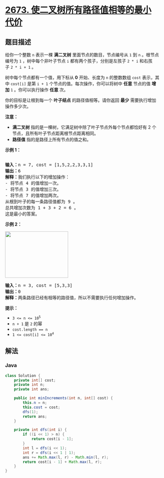 # [2673. 使二叉树所有路径值相等的最小代价](https://leetcode.cn/problems/make-costs-of-paths-equal-in-a-binary-tree)

## 题目描述

<p>给你一个整数&nbsp;<code>n</code>&nbsp;表示一棵 <b>满二叉树</b>&nbsp;里面节点的数目，节点编号从 <code>1</code>&nbsp;到 <code>n</code>&nbsp;。根节点编号为 <code>1</code>&nbsp;，树中每个非叶子节点&nbsp;<code>i</code>&nbsp;都有两个孩子，分别是左孩子&nbsp;<code>2 * i</code>&nbsp;和右孩子&nbsp;<code>2 * i + 1</code>&nbsp;。</p>

<p>树中每个节点都有一个值，用下标从<b>&nbsp;0</b>&nbsp;开始、长度为 <code>n</code>&nbsp;的整数数组&nbsp;<code>cost</code>&nbsp;表示，其中&nbsp;<code>cost[i]</code>&nbsp;是第&nbsp;<code>i + 1</code>&nbsp;个节点的值。每次操作，你可以将树中&nbsp;<strong>任意</strong>&nbsp;节点的值&nbsp;<strong>增加</strong>&nbsp;<code>1</code>&nbsp;。你可以执行操作 <strong>任意</strong> 次。</p>

<p>你的目标是让根到每一个 <strong>叶子结点</strong>&nbsp;的路径值相等。请你返回 <strong>最少</strong>&nbsp;需要执行增加操作多少次。</p>

<p><b>注意：</b></p>

<ul>
	<li><strong>满二叉树</strong>&nbsp;指的是一棵树，它满足树中除了叶子节点外每个节点都恰好有 2 个节点，且所有叶子节点距离根节点距离相同。</li>
	<li><strong>路径值</strong> 指的是路径上所有节点的值之和。</li>
</ul>

<p><strong>示例 1：</strong></p>

<p><img alt="" src="https://fastly.jsdelivr.net/gh/doocs/leetcode@main/solution/2600-2699/2673.Make%20Costs%20of%20Paths%20Equal%20in%20a%20Binary%20Tree/images/binaryytreeedrawio-4.png" /></p>

<pre>
<b>输入：</b>n = 7, cost = [1,5,2,2,3,3,1]
<b>输出：</b>6
<b>解释：</b>我们执行以下的增加操作：
- 将节点 4 的值增加一次。
- 将节点 3 的值增加三次。
- 将节点 7 的值增加两次。
从根到叶子的每一条路径值都为 9 。
总共增加次数为 1 + 3 + 2 = 6 。
这是最小的答案。
</pre>

<p><strong>示例 2：</strong></p>

<p><img alt="" src="https://fastly.jsdelivr.net/gh/doocs/leetcode@main/solution/2600-2699/2673.Make%20Costs%20of%20Paths%20Equal%20in%20a%20Binary%20Tree/images/binaryytreee2drawio.png" style="width: 205px; height: 151px;" /></p>

<pre>
<b>输入：</b>n = 3, cost = [5,3,3]
<b>输出：</b>0
<b>解释：</b>两条路径已经有相等的路径值，所以不需要执行任何增加操作。
</pre>

<p><strong>提示：</strong></p>

<ul>
	<li><code>3 &lt;= n &lt;= 10<sup>5</sup></code></li>
	<li><code>n + 1</code> 是&nbsp;<code>2</code>&nbsp;的幂</li>
	<li><code>cost.length == n</code></li>
	<li><code>1 &lt;= cost[i] &lt;= 10<sup>4</sup></code></li>
</ul>

## 解法

### **Java**

```java
class Solution {
    private int[] cost;
    private int n;
    private int ans;

    public int minIncrements(int n, int[] cost) {
        this.n = n;
        this.cost = cost;
        dfs(1);
        return ans;
    }

    private int dfs(int i) {
        if ((i << 1) > n) {
            return cost[i - 1];
        }
        int l = dfs(i << 1);
        int r = dfs(i << 1 | 1);
        ans += Math.max(l, r) - Math.min(l, r);
        return cost[i - 1] + Math.max(l, r);
    }
}
```
